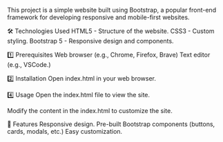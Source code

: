 This project is a simple website built using Bootstrap, a popular front-end framework for developing responsive and mobile-first websites.


🛠️ Technologies Used
HTML5 - Structure of the website.
CSS3 - Custom styling.
Bootstrap 5 - Responsive design and components.

1️⃣ Prerequisites
Web browser (e.g., Chrome, Firefox, Brave)
Text editor (e.g., VSCode.)

2️⃣ Installation
Open index.html in your web browser.

4️⃣ Usage
Open the index.html file to view the site.

Modify the content in the index.html to customize the site.

🌟 Features
Responsive design.
Pre-built Bootstrap components (buttons, cards, modals, etc.)
Easy customization.
